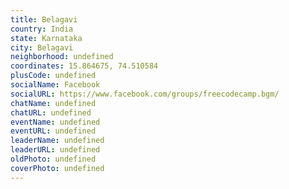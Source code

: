 ```yaml
---
title: Belagavi
country: India
state: Karnataka
city: Belagavi
neighborhood: undefined
coordinates: 15.864675, 74.510584
plusCode: undefined
socialName: Facebook
socialURL: https://www.facebook.com/groups/freecodecamp.bgm/
chatName: undefined
chatURL: undefined
eventName: undefined
eventURL: undefined
leaderName: undefined
leaderURL: undefined
oldPhoto: undefined
coverPhoto: undefined
---
```


